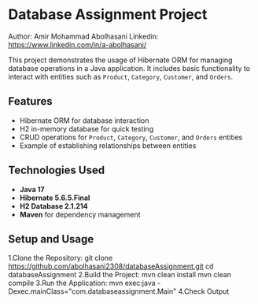 # Database Assignment Project

Author: Amir Mohammad Abolhasani
Linkedin: https://www.linkedin.com/in/a-abolhasani/

This project demonstrates the usage of Hibernate ORM for managing database operations in a Java application. It includes basic functionality to interact with entities such as `Product`, `Category`, `Customer`, and `Orders`.

## Features
- Hibernate ORM for database interaction
- H2 in-memory database for quick testing
- CRUD operations for `Product`, `Category`, `Customer`, and `Orders` entities
- Example of establishing relationships between entities

## Technologies Used
- **Java 17**
- **Hibernate 5.6.5.Final**
- **H2 Database 2.1.214**
- **Maven** for dependency management

## Setup and Usage
1.Clone the Repository:
git clone https://github.com/abolhasani2308/databaseAssignment.git
cd databaseAssignment
2.Build the Project:
mvn clean install
mvn clean compile
3.Run the Application:
mvn exec:java -Dexec.mainClass="com.databaseassignment.Main"
4.Check Output
